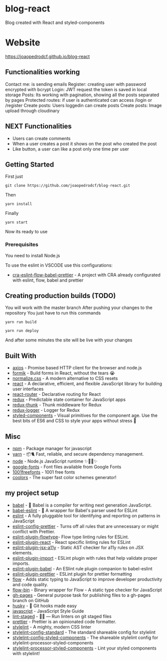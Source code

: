 # blog-react

Blog created with React and styled-components

# Website

https://joaopedrodcf.github.io/blog-react

## Functionalities working

Contact me: is sending emails
Register: creating user with password encrypted with bcrypt
Login: JWT request the token is saved in local storage
Posts: Its working with pagination, showing all the posts separated by pages
Protected routes: if user is authenticated can access /login or /register
Create posts: Users loggedin can create posts
Create posts: Image upload through cloudinary

## NEXT Functionalities

- Users can create comments
- When a user creates a post it shows on the post who created the post
- Like button, a user can like a post only one time per user

## Getting Started

First just

```
git clone https://github.com/joaopedrodcf/blog-react.git
```

Then

```
yarn install
```

Finally

```
yarn start
```

Now its ready to use

### Prerequisites

You need to install Node.js

To use the eslint in VSCODE use this configurations:

* [cra-eslint-flow-babel-prettier](https://github.com/joaopedrodcf/cra-eslint-flow-babel-prettier) - A project with CRA already configurated with eslint, flow, babel and prettier

## Creating production builds (TODO)

You will work with the master branch
After pushing your changes to the repository
You just have to run this commands

```
yarn run build
```

```
yarn run deploy
```

And after some minutes the site will be live with your changes

## Built With

* [axios](https://github.com/axios/axios) - Promise based HTTP client for the browser and node.js
* [formik](https://github.com/jaredpalmer/formik) - Build forms in React, without the tears 😭
* [normalize.css](https://github.com/necolas/normalize.css) - A modern alternative to CSS resets
* [react](https://github.com/facebook/react) - A declarative, efficient, and flexible JavaScript library for building user interfaces
* [react-router](https://github.com/ReactTraining/react-router) - Declarative routing for React
* [redux](https://github.com/reduxjs/redux) - Predictable state container for JavaScript apps
* [redux-thunk](https://github.com/reduxjs/redux-thunk) - Thunk middleware for Redux
* [redux-logger](https://github.com/evgenyrodionov/redux-logger) - Logger for Redux
* [styled-components](https://github.com/styled-components/styled-components) - Visual primitives for the component age. Use the best bits of ES6 and CSS to style your apps without stress 💅


## Misc

* [npm](https://github.com/npm/npm) - Package manager for javascript
* [yarn](https://github.com/yarnpkg/yarn/) - 📦🐈 Fast, reliable, and secure dependency management.
* [node](https://github.com/nodejs/node) - Node.js JavaScript runtime ✨🐢🚀✨
* [google-fonts](https://github.com/google/fonts) - Font files available from Google Fonts
* [1001freefonts](https://www.1001freefonts.com/edo.font) - 1001 free fonts
* [coolors](https://coolors.co/) - The super fast color schemes generator!

## my project setup

* [babel](https://github.com/babel/babel) - 🐠 Babel is a compiler for writing next generation JavaScript.
* [babel-eslint](https://github.com/babel/babel-eslint) - 🗼 A wrapper for Babel's parser used for ESLint
* [eslint](https://github.com/eslint/eslint) - A fully pluggable tool for identifying and reporting on patterns in JavaScript
* [eslint-config-prettier](https://github.com/prettier/eslint-config-prettier) - Turns off all rules that are unnecessary or might conflict with Prettier. 
* [eslint-plugin-flowtype](https://github.com/gajus/eslint-plugin-flowtype)- Flow type linting rules for ESLint.
* [eslint-plugin-react](https://github.com/yannickcr/eslint-plugin-react) - React specific linting rules for ESLint
* [eslint-plugin-jsx-a11y](https://github.com/evcohen/eslint-plugin-jsx-a11) - Static AST checker for a11y rules on JSX elements.
* [eslint-plugin-import](https://github.com/benmosher/eslint-plugin-import) - ESLint plugin with rules that help validate proper imports.
* [eslint-plugin-babel](https://github.com/babel/eslint-plugin-babel) - An ESlint rule plugin companion to babel-eslint
* [eslint-plugin-prettier](https://github.com/prettier/eslint-plugin-prettier) - ESLint plugin for prettier formatting
* [flow](https://github.com/facebook/flow) - Adds static typing to JavaScript to improve developer productivity and code quality.
* [flow-bin](https://github.com/flowtype/flow-bin) - Binary wrapper for Flow - A static type checker for JavaScript
* [gh-pages](https://github.com/tschaub/gh-pages) - General purpose task for publishing files to a gh-pages branch on GitHub
* [husky](https://github.com/typicode/husky) - 🐶 Git hooks made easy
* [javascript](https://github.com/airbnb/javascript) - JavaScript Style Guide
* [lint-staged](https://github.com/okonet/lint-staged) - 🚫💩 — Run linters on git staged files 
* [prettier](https://github.com/prettier/prettier) - Prettier is an opinionated code formatter.
* [stylelint](https://github.com/stylelint/stylelint) -  A mighty, modern CSS linter
* [stylelint-config-standard](https://github.com/stylelint/stylelint-config-standard) - The standard shareable config for stylelint 
* [stylelint-config-styled-components](https://github.com/styled-components/stylelint-config-styled-components) - The shareable stylelint config for stylelint-processor-styled-components
* [stylelint-processor-styled-components](https://github.com/styled-components/stylelint-processor-styled-components) - Lint your styled components with stylelint! 


